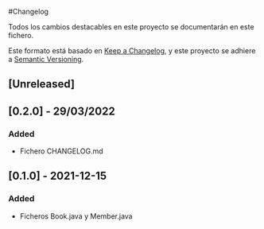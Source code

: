 #Changelog

Todos los cambios destacables en este proyecto se documentarán en este fichero.

Este formato está basado en [Keep a
Changelog](https://keepachangelog.com/en/1.0.0/), y este proyecto se adhiere a
[Semantic Versioning](https://semver.org/spec/v2.0.0.html).

## [Unreleased]

## [0.2.0] - 29/03/2022

### Added

- Fichero CHANGELOG.md

## [0.1.0] - 2021-12-15

### Added

- Ficheros Book.java y Member.java